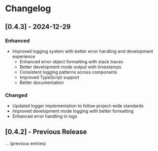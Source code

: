 # Changelog

## [0.4.3] - 2024-12-29

### Enhanced
- Improved logging system with better error handling and development experience
  - Enhanced error object formatting with stack traces
  - Better development mode output with timestamps
  - Consistent logging patterns across components
  - Improved TypeScript support
  - Better documentation

### Changed
- Updated logger implementation to follow project-wide standards
- Improved development mode logging with better formatting
- Enhanced error handling in logs

## [0.4.2] - Previous Release
... (previous entries)
